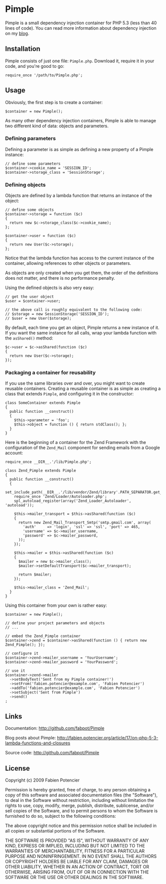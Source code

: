 Pimple
======

Pimple is a small dependency injection container for PHP 5.3 (less than 40
lines of code). You can read more information about dependency injection on my
[blog](http://fabien.potencier.org/article/11/what-is-dependency-injection).

Installation
------------

Pimple consists of just one file: `Pimple.php`. Download it, require it in
your code, and you're good to go:

    require_once '/path/to/Pimple.php';

Usage
-----

Obviously, the first step is to create a container:

    $container = new Pimple();

As many other dependency injection containers, Pimple is able to manage two
different kind of data: objects and parameters.

### Defining parameters

Defining a parameter is as simple as defining a new property of a Pimple
instance:

    // define some parameters
    $container->cookie_name = 'SESSION_ID';
    $container->storage_class = 'SessionStorage';

### Defining objects

Objects are defined by a lambda function that returns an instance of the
object:

    // define some objects
    $container->storage = function ($c)
    {
      return new $c->storage_class($c->cookie_name);
    };

    $container->user = function ($c)
    {
      return new User($c->storage);
    };

Notice that the lambda function has access to the current instance of the
container, allowing references to other objects or parameters.

As objects are only created when you get them, the order of the definitions
does not matter, and there is no performance penalty.

Using the defined objects is also very easy:

    // get the user object
    $user = $container->user;

    // the above call is roughly equivalent to the following code:
    // $storage = new SessionStorage('SESSION_ID');
    // $user = new User($storage);

By default, each time you get an object, Pimple returns a new instance of it.
If you want the same instance for all calls, wrap your lambda function with
the `asShared()` method:

    $c->user = $c->asShared(function ($c)
    {
      return new User($c->storage);
    });

### Packaging a container for reusability

If you use the same libraries over and over, you might want to create reusable
containers. Creating a reusable container is as simple as creating a class
that extends `Pimple`, and configuring it in the constructor:

    class SomeContainer extends Pimple
    {
      public function __construct()
      {
        $this->parameter = 'foo';
        $this->object = function () { return stdClass(); };
      }
    }

Here is the beginning of a container for the Zend Framework with the
configuration of the `Zend_Mail` component for sending emails from a Google
account:

    require_once __DIR__.'/lib/Pimple.php';

    class Zend_Pimple extends Pimple
    {
      public function __construct()
      {
        set_include_path(__DIR__.'/lib/vendor/Zend/library'.PATH_SEPARATOR.get_include_path());
        require_once 'Zend/Loader/Autoloader.php';
        spl_autoload_register(array('Zend_Loader_Autoloader', 'autoload'));

        $this->mailer_transport = $this->asShared(function ($c)
        {
          return new Zend_Mail_Transport_Smtp('smtp.gmail.com', array(
            'auth'     => 'login', 'ssl' => 'ssl', 'port' => 465,
            'username' => $c->mailer_username,
            'password' => $c->mailer_password,
          ));
        });

        $this->mailer = $this->asShared(function ($c)
        {
          $mailer = new $c->mailer_class();
          $mailer->setDefaultTransport($c->mailer_transport);

          return $mailer;
        });

        $this->mailer_class = 'Zend_Mail';
      }
    }

Using this container from your own is rather easy:

    $container = new Pimple();

    // define your project parameters and objects
    // ...

    // embed the Zend_Pimple container
    $container->zend = $container->asShared(function () { return new Zend_Pimple(); });

    // configure it
    $container->zend->mailer_username = 'YourUsername';
    $container->zend->mailer_password = 'YourPassword';

    // use it
    $container->zend->mailer
      ->setBodyText('Sent from my Pimple container!')
      ->setFrom('fabien.potencier@example.com', 'Fabien Potencier')
      ->addTo('fabien.potencier@example.com', 'Fabien Potencier')
      ->setSubject('Sent from Pimple')
      ->send()
    ;

Links
-----

Documentation:
  http://github.com/fabpot/Pimple

Blog posts about Pimple:
  http://fabien.potencier.org/article/17/on-php-5-3-lambda-functions-and-closures

Source code:
  http://github.com/fabpot/Pimple

License
-------

Copyright (c) 2009 Fabien Potencier

Permission is hereby granted, free of charge, to any person obtaining a copy
of this software and associated documentation files (the "Software"), to deal
in the Software without restriction, including without limitation the rights
to use, copy, modify, merge, publish, distribute, sublicense, and/or sell
copies of the Software, and to permit persons to whom the Software is furnished
to do so, subject to the following conditions:

The above copyright notice and this permission notice shall be included in all
copies or substantial portions of the Software.

THE SOFTWARE IS PROVIDED "AS IS", WITHOUT WARRANTY OF ANY KIND, EXPRESS OR
IMPLIED, INCLUDING BUT NOT LIMITED TO THE WARRANTIES OF MERCHANTABILITY,
FITNESS FOR A PARTICULAR PURPOSE AND NONINFRINGEMENT. IN NO EVENT SHALL THE
AUTHORS OR COPYRIGHT HOLDERS BE LIABLE FOR ANY CLAIM, DAMAGES OR OTHER
LIABILITY, WHETHER IN AN ACTION OF CONTRACT, TORT OR OTHERWISE, ARISING FROM,
OUT OF OR IN CONNECTION WITH THE SOFTWARE OR THE USE OR OTHER DEALINGS IN
THE SOFTWARE.
